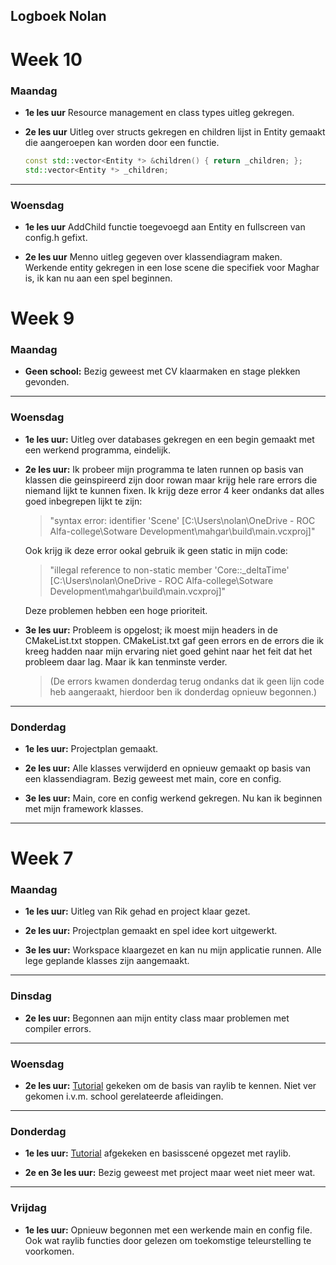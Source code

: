 ## Logboek Nolan

# Week 10

### Maandag

- **1e les uur**
  Resource management en class types uitleg gekregen.
  <br>

- **2e les uur**
  Uitleg over structs gekregen en children lijst in Entity gemaakt die aangeroepen kan worden door een functie.

  ```cpp
  const std::vector<Entity *> &children() { return _children; };
  std::vector<Entity *> _children;
  ```

---

### Woensdag

- **1e les uur**
  AddChild functie toegevoegd aan Entity en fullscreen van config.h gefixt.
  <br>

- **2e les uur**
  Menno uitleg gegeven over klassendiagram maken.
  Werkende entity gekregen in een lose scene die specifiek voor Maghar is, ik kan nu aan een spel beginnen.
  <br>

<div style="page-break-after: always;"></div>

# Week 9

### Maandag

- **Geen school:**
  Bezig geweest met CV klaarmaken en stage plekken gevonden.

---

### Woensdag

- **1e les uur:**
  Uitleg over databases gekregen en een begin gemaakt met een werkend programma, eindelijk.
  <br>

- **2e les uur:**
  Ik probeer mijn programma te laten runnen op basis van klassen die geinspireerd zijn door rowan maar krijg hele rare errors die niemand lijkt te kunnen fixen.
  Ik krijg deze error 4 keer ondanks dat alles goed inbegrepen lijkt te zijn:

  > "syntax error: identifier 'Scene' [C:\Users\nolan\OneDrive - ROC Alfa-college\Sotware Development\mahgar\build\main.vcxproj]"

  Ook krijg ik deze error ookal gebruik ik geen static in mijn code:

  > "illegal reference to non-static member 'Core::\_deltaTime' [C:\Users\nolan\OneDrive - ROC Alfa-college\Sotware Development\mahgar\build\main.vcxproj]"

  Deze problemen hebben een hoge prioriteit.
  <br>

- **3e les uur:**
  Probleem is opgelost; ik moest mijn headers in de CMakeList.txt stoppen. CMakeList.txt gaf geen errors en de errors die ik kreeg hadden naar mijn ervaring niet goed gehint naar het feit dat het probleem daar lag. Maar ik kan tenminste verder.
  > (De errors kwamen donderdag terug ondanks dat ik geen lijn code heb aangeraakt, hierdoor ben ik donderdag opnieuw begonnen.)

---

### Donderdag

- **1e les uur:**
  Projectplan gemaakt.
  <br>

- **2e les uur:**
  Alle klasses verwijderd en opnieuw gemaakt op basis van een klassendiagram.
  Bezig geweest met main, core en config.
  <br>

- **3e les uur:**
  Main, core en config werkend gekregen.
  Nu kan ik beginnen met mijn framework klasses.

---

<div style="page-break-after: always;"></div>

# Week 7

### Maandag

- **1e les uur:**
  Uitleg van Rik gehad en project klaar gezet.
  <br>

- **2e les uur:**
  Projectplan gemaakt en spel idee kort uitgewerkt.
  <br>

- **3e les uur:**
  Workspace klaargezet en kan nu mijn applicatie runnen.
  Alle lege geplande klasses zijn aangemaakt.

---

### Dinsdag

- **2e les uur:**
  Begonnen aan mijn entity class maar problemen met compiler errors.

---

### Woensdag

- **2e les uur:**
  [Tutorial](https://www.youtube.com/watch?v=VLJlTaFvHo4) gekeken om de basis van raylib te kennen.
  Niet ver gekomen i.v.m. school gerelateerde afleidingen.

---

### Donderdag

- **1e les uur:**
  [Tutorial](https://www.youtube.com/watch?v=VLJlTaFvHo4) afgekeken en basisscené opgezet met raylib.
  <br>

- **2e en 3e les uur:**
  Bezig geweest met project maar weet niet meer wat.

---

### Vrijdag

- **1e les uur:**
  Opnieuw begonnen met een werkende main en config file. Ook wat raylib functies door gelezen om toekomstige teleurstelling te voorkomen.
  <br>
